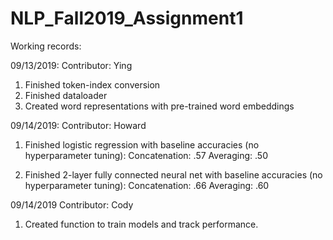 # NLP_Fall2019_Assignment1

Working records:

09/13/2019:
Contributor: Ying
1. Finished token-index conversion
2. Finished dataloader
3. Created word representations with pre-trained word embeddings

09/14/2019:
Contributor: Howard
1. Finished logistic regression with baseline accuracies (no hyperparameter tuning):
Concatenation: .57
Averaging: .50

2. Finished 2-layer fully connected neural net with baseline accuracies (no hyperparameter tuning):
Concatenation: .66
Averaging: .60

09/14/2019
Contributor: Cody
1) Created function to train models and track performance.
